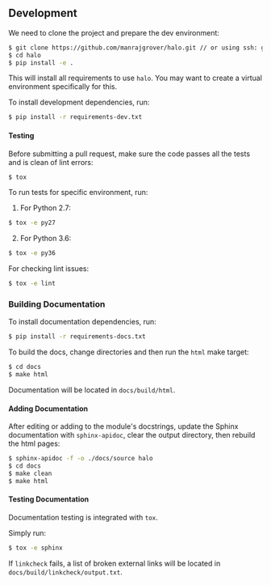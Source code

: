 ## Development

We need to clone the project and prepare the dev environment:

```bash
$ git clone https://github.com/manrajgrover/halo.git // or using ssh: git@github.com:manrajgrover/halo.git
$ cd halo
$ pip install -e .
```

This will install all requirements to use `halo`. You may want to create a virtual environment specifically for this.

To install development dependencies, run:

```bash
$ pip install -r requirements-dev.txt
```

#### Testing
Before submitting a pull request, make sure the code passes all the tests and is clean of lint errors:

```bash
$ tox
```

To run tests for specific environment, run:

1. For Python 2.7:

```bash
$ tox -e py27
```

2. For Python 3.6:

```bash
$ tox -e py36
```

For checking lint issues:

```bash
$ tox -e lint
```

### Building Documentation

To install documentation dependencies, run:

```bash
$ pip install -r requirements-docs.txt
```

To build the docs, change directories and then run the `html` make target:

```bash
$ cd docs
$ make html
```

Documentation will be located in `docs/build/html`.

#### Adding Documentation

After editing or adding to the module's docstrings, update the Sphinx documentation with `sphinx-apidoc`, 
clear the output directory, then rebuild the html pages:

```bash
$ sphinx-apidoc -f -o ./docs/source halo
$ cd docs
$ make clean
$ make html
``` 

#### Testing Documentation

Documentation testing is integrated with `tox`.

Simply run:

```bash
$ tox -e sphinx
```

If `linkcheck` fails, a list of broken external links will be located in `docs/build/linkcheck/output.txt`.
